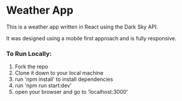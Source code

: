 # Weather App
This is a weather app written in React using the Dark Sky API.

It was designed using a mobile first approach and is fully responsive.

### To Run Locally:
1. Fork the repo
2. Clone it down to your local machine
3. run 'npm install' to install dependencies
4. run 'npm run start:dev'
5. open your browser and go to 'localhost:3000'
